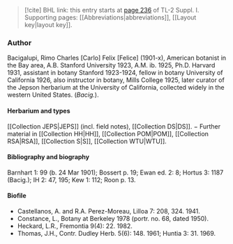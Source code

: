 > [!cite] BHL link: this entry starts at [page 236](https://www.biodiversitylibrary.org/item/103858#page/248/mode/1up) of TL-2 Suppl. I.
> Supporting pages: [[Abbreviations|abbreviations]], [[Layout key|layout key]].

### Author

Bacigalupi, Rimo Charles \[Carlo\] Felix \[Felice\] (1901-x), American botanist in the Bay area, A.B. Stanford University 1923, A.M. ib. 1925, Ph.D. Harvard 1931, assistant in botany Stanford 1923-1924, fellow in botany University of California 1926, also instructor in botany, Mills College 1925, later curator of the Jepson herbarium at the University of California, collected widely in the western United States. (*Bacig.*).

#### Herbarium and types

[[Collection JEPS|JEPS]] (incl. field notes), [[Collection DS|DS]]. − Further material in [[Collection HH|HH]], [[Collection POM|POM]], [[Collection RSA|RSA]], [[Collection S|S]], [[Collection WTU|WTU]].

#### Bibliography and biography

Barnhart 1: 99 (b. 24 Mar 1901); Bossert p. 19; Ewan ed. 2: 8; Hortus 3: 1187 (Bacig.); IH 2: 47, 195; Kew 1: 112; Roon p. 13.

#### Biofile

- Castellanos, A. and R.A. Perez-Moreau, Lilloa 7: 208, 324. 1941.
- Constance, L., Botany at Berkeley 1978 (portr. no. 68, dated 1950).
- Heckard, L.R., Fremontia 9(4): 22. 1982.
- Thomas, J.H., Contr. Dudley Herb. 5(6): 148. 1961; Huntia 3: 31. 1969.

